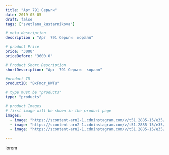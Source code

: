 ```yaml
---
title: "Арт 791 Серьги"
date: 2019-05-05
draft: false
tags: ["svetlana_kustarnikova"]

# meta description
description : "Арт  791 Серьги  коралл"

# product Price
price: "3000"
priceBefore: "3600.0"

# Product Short Description
shortDescription: "Арт  791 Серьги  коралл"

#product ID
productID: "BxFmqr_HWTu"

# type must be "products"
type: "products"

# product Images
# first image will be shown in the product page
images:
  - image: "https://scontent-arn2-1.cdninstagram.com/v/t51.2885-15/e35/58468776_197397254572561_3644779232854890114_n.jpg?se=7&tp=1&_nc_ht=scontent-arn2-1.cdninstagram.com&_nc_cat=101&_nc_ohc=EE5CZ4f_eB4AX-W-xZ-&oh=77b4ceb44137484734f2aaf9bc74a453&oe=6069E43E&ig_cache_key=MjAzNzIwNDQ1NDk0OTU3Mzg5Nw%3D%3D.2"
  - image: "https://scontent-arn2-1.cdninstagram.com/v/t51.2885-15/e35/58961849_398735487346941_6965605092231902714_n.jpg?se=7&tp=1&_nc_ht=scontent-arn2-1.cdninstagram.com&_nc_cat=109&_nc_ohc=gqko3W-FpTsAX-7_xq6&oh=40c7c777eacbb71e49cb0f06308d7a76&oe=606CCBC6&ig_cache_key=MjAzNzIwNDQ1NDk0MTM3OTY1Mw%3D%3D.2"
  - image: "https://scontent-arn2-1.cdninstagram.com/v/t51.2885-15/e35/58616644_294261718178963_2648499026680591008_n.jpg?se=7&tp=1&_nc_ht=scontent-arn2-1.cdninstagram.com&_nc_cat=111&_nc_ohc=vDYXSdDaAiEAX8oQ1kH&oh=d02fd4d38ae0e82b5943c07272295e12&oe=606CB756&ig_cache_key=MjAzNzIwNDQ1NDk0OTU4MjY4MA%3D%3D.2"

---
```

lorem
